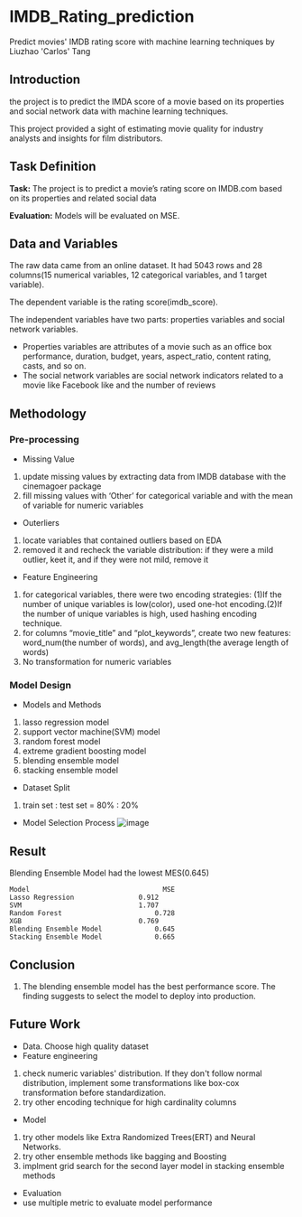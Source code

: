 # IMDB_Rating_prediction
Predict movies' IMDB rating score with machine learning techniques
by Liuzhao 'Carlos' Tang

## Introduction
the project is to predict the IMDA score of a movie based on its properties and social network data with machine learning techniques.
 
This project provided a sight of estimating movie quality for industry analysts and insights for film distributors.

## Task Definition
**Task:** The project is to predict a movie’s rating score on IMDB.com based on its properties and related social data

**Evaluation:** Models will be evaluated on MSE.

## Data and Variables
The raw data came from an online dataset. It had 5043 rows and 28 columns(15 numerical variables, 12 categorical variables, and 1 target variable).

The dependent variable is the rating score(imdb_score).

The independent variables have two parts: properties variables and social network variables. 
- Properties variables are attributes of a movie such as an office box performance, duration, budget, years, aspect_ratio, content rating, casts, and so on. 
- The social network variables are social network indicators related to a movie like Facebook like and the number of reviews

## Methodology
### Pre-processing
- Missing Value
1. update missing values by extracting data from IMDB database with  the cinemagoer package
2. fill missing values with ‘Other’ for categorical variable and with the mean of variable for numeric variables
- Outerliers
1. locate variables that contained outliers based on EDA
2. removed it and recheck the variable distribution: if they were a mild outlier, keet it, and if they were not mild, remove it
- Feature Engineering
1. for categorical variables, there were two encoding strategies: (1)If the number of unique variables is low(color), used one-hot encoding.(2)If the number of unique variables is high, used hashing encoding technique.
2. for columns “movie_title” and “plot_keywords”, create two new features: word_num(the number of words), and avg_length(the average length of words)
3. No transformation for numeric variables

### Model Design
- Models and Methods
1. lasso regression model
2. support vector machine(SVM) model
3. random forest model
4. extreme gradient boosting model
5. blending ensemble model
6. stacking ensemble model

- Dataset Split
1. train set : test set = 80% : 20%

- Model Selection Process
![image](https://user-images.githubusercontent.com/64500682/169754418-ae736757-b907-4ba4-9e7f-1444614fa9d7.png)

## Result
Blending Ensemble Model had the lowest MES(0.645)
```
Model	                              MSE
Lasso Regression	            0.912
SVM	                            1.707
Random Forest	                    0.728
XGB	                            0.769
Blending Ensemble Model	            0.645
Stacking Ensemble Model	            0.665
```
## Conclusion
1. The blending ensemble model has the best performance score. The finding suggests to select the model to deploy into production.

## Future Work
- Data. Choose high quality dataset
- Feature engineering
1. check numeric variables' distribution. If they don't follow normal distribution, implement some transformations like box-cox transformation before standardization.
2. try other encoding technique for high cardinality columns
- Model
1. try other models like Extra Randomized Trees(ERT) and Neural Networks.
2. try other ensemble methods like bagging and Boosting
3. implment grid search for the second layer model in stacking ensemble methods
- Evaluation
- use multiple metric to evaluate model performance

